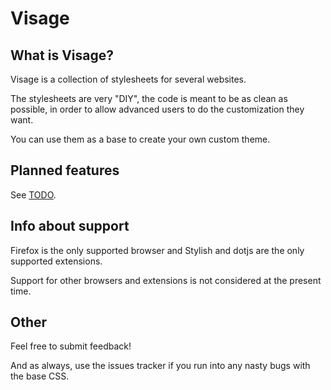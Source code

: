 # Visage

## What is Visage?
Visage is a collection of stylesheets for several websites.

The stylesheets are very "DIY", the code is meant to be as clean as possible, in order to allow advanced users to do the customization they want.

You can use them as a base to create your own custom theme.

## Planned features
See [TODO](https://github.com/6c37/Visage/blob/master/TODO).

## Info about support
Firefox is the only supported browser and Stylish and dotjs are the only supported extensions.

Support for other browsers and extensions is not considered at the present time.

## Other
Feel free to submit feedback! 

And as always, use the issues tracker if you run into any nasty bugs with the base CSS.
